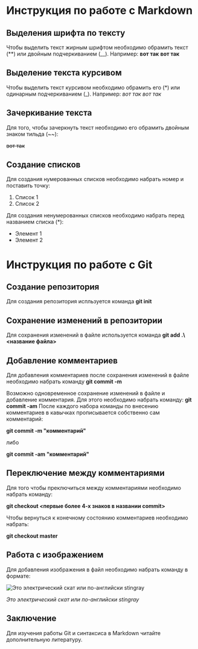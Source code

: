 # Инструкция по работе с Markdown

## Выделения шрифта по тексту

Чтобы выделить текст жирным шрифтом необходимо обрамить текст (**) или двойным подчеркиванием (__).
Например:
**вот так**
__вот так__

## Выделение текста курсивом

Чтобы выделить текст курсивом необходимо обрамить его (*) или одинарным подчеркиванием (_).
Например:
*вот так*
_вот так_

## Зачеркивание текста 

Для того, чтобы зачеркнуть текст необходимо его обрамить двойным знаком тильда (~~):

~~вот так~~

## Создание списков

Для создания нумерованных списков необходимо набрать номер и поставить точку:
1. Список 1
2. Список 2

Для создания ненумерованных списков необходимо набрать перед названием списка (*):
* Элемент 1
* Элемент 2

# Инструкция по работе с Git

## Создание репозитория

Для создания репозитория испльзуется команда **git init**

## Сохранение изменений в репозитории

Для сохранения изменений в файле используется команда **git add .\ <название файла>**

## Добавление комментариев 

Для добавления комментариев после сохранения изменений в файле необходимо набрать команду **git commit -m**

Возможно одновременное сохранение изменений в файле и добавление комментария.
Для этого необходимо набрать команду: **git commit -am**
После каждого набора команды по внесению комментариев в кавычках прописывается собственно сам комментарий:

**git commit -m "комментарий"**

либо

**git commit -am "комментарий"**

## Переключение между комментариями

Для того чтобы преключиться между комментариями необходимо набрать команду:

**git checkout <первые более 4-х знаков в названии commit>**

Чтобы вернуться к конечному состоянию комментариев необходимо набрать:

**git checkout master**

## Работа с изображением

Для добавления изображения в файл необходимо набрать команду в формате:

![Это электрический скат или по-английски stingray](Скат.jpg)

*Это электрический скат или по-английски stingray*

## Заключение
Для изучения работы Git и синтаксиса в Markdown читайте дополнительную литературу.